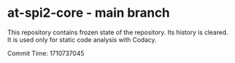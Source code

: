 # at-spi2-core - main branch

This repository contains frozen state of the repository.
Its history is cleared. It is used only for static code
analysis with Codacy.

Commit Time: 1710737045